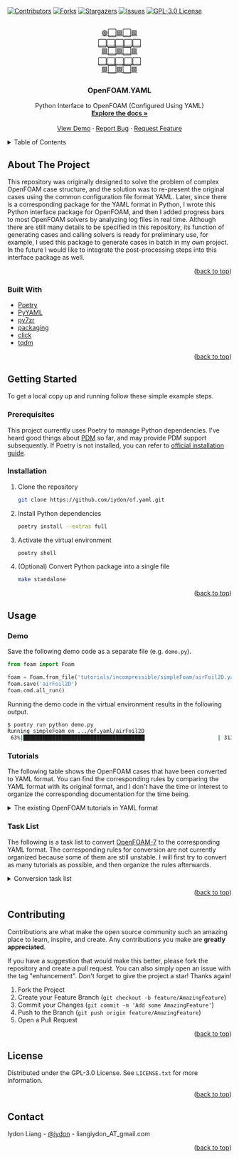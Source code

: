 <!-- Template from https://github.com/othneildrew/Best-README-Template -->
<div id="top"></div>



<!-- PROJECT SHIELDS -->
[![Contributors][contributors-shield]][contributors-url]
[![Forks][forks-shield]][forks-url]
[![Stargazers][stars-shield]][stars-url]
[![Issues][issues-shield]][issues-url]
[![GPL-3.0 License][license-shield]][license-url]



<!-- PROJECT LOGO -->
<br />
<div align="center">
  <a href="https://github.com/iydon/of.yaml">
    🟢⬜🟩⬜🟩<br />
    ⬜⬜⬜⬜⬜<br />
    🟩⬜🟩⬜🟩<br />
    ⬜⬜⬜⬜⬜<br />
    🟩⬜🟩⬜🟩<br />
  </a>

  <h3 align="center">OpenFOAM.YAML</h3>

  <p align="center">
    Python Interface to OpenFOAM (Configured Using YAML)
    <br />
    <a href="https://github.com/iydon/of.yaml"><strong>Explore the docs »</strong></a>
    <br />
    <br />
    <a href="https://github.com/iydon/of.yaml-template">View Demo</a>
    ·
    <a href="https://github.com/iydon/of.yaml/issues">Report Bug</a>
    ·
    <a href="https://github.com/iydon/of.yaml/issues">Request Feature</a>
  </p>
</div>



<!-- TABLE OF CONTENTS -->
<details>
  <summary>Table of Contents</summary>
  <ol>
    <li>
      <a href="#about-the-project">About The Project</a>
      <ul>
        <li><a href="#built-with">Built With</a></li>
      </ul>
    </li>
    <li>
      <a href="#getting-started">Getting Started</a>
      <ul>
        <li><a href="#prerequisites">Prerequisites</a></li>
        <li><a href="#installation">Installation</a></li>
      </ul>
    </li>
    <li><a href="#usage">Usage</a></li>
      <ul>
        <li><a href="#demo">Demo</a></li>
        <li><a href="#tutorials">Tutorials</a></li>
        <li><a href="#task-list">Task List</a></li>
      </ul>
    </li>
    <li><a href="#contributing">Contributing</a></li>
    <li><a href="#license">License</a></li>
    <li><a href="#contact">Contact</a></li>
  </ol>
</details>



<!-- ABOUT THE PROJECT -->
## About The Project

This repository was originally designed to solve the problem of complex OpenFOAM case structure, and the solution was to re-present the original cases using the common configuration file format YAML. Later, since there is a corresponding package for the YAML format in Python, I wrote this Python interface package for OpenFOAM, and then I added progress bars to most OpenFOAM solvers by analyzing log files in real time. Although there are still many details to be specified in this repository, its function of generating cases and calling solvers is ready for preliminary use, for example, I used this package to generate cases in batch in my own project. In the future I would like to integrate the post-processing steps into this interface package as well.

<p align="right">(<a href="#top">back to top</a>)</p>

### Built With

* [Poetry](https://github.com/python-poetry/poetry)
* [PyYAML](https://github.com/yaml/pyyaml)
* [py7zr](https://github.com/miurahr/py7zr)
* [packaging](https://github.com/pypa/packaging)
* [click](https://github.com/pallets/click)
* [tqdm](https://github.com/tqdm/tqdm)

<p align="right">(<a href="#top">back to top</a>)</p>



<!-- GETTING STARTED -->
## Getting Started

To get a local copy up and running follow these simple example steps.

### Prerequisites

This project currently uses Poetry to manage Python dependencies. I've heard good things about [PDM](https://github.com/pdm-project/pdm) so far, and may provide PDM support subsequently. If Poetry is not installed, you can refer to [official installation guide](https://github.com/python-poetry/poetry#installation).

### Installation

1. Clone the repository
   ```sh
   git clone https://github.com/iydon/of.yaml.git
   ```
2. Install Python dependencies
   ```sh
   poetry install --extras full
   ```
3. Activate the virtual environment
   ```sh
   poetry shell
   ```
4. (Optional) Convert Python package into a single file
   ```sh
   make standalone
   ```

<p align="right">(<a href="#top">back to top</a>)</p>



<!-- USAGE EXAMPLES -->
## Usage

### Demo

Save the following demo code as a separate file (e.g. `demo.py`).

```python
from foam import Foam

foam = Foam.from_file('tutorials/incompressible/simpleFoam/airFoil2D.yaml')
foam.save('airFoil2D')
foam.cmd.all_run()
```

Running the demo code in the virtual environment results in the following output.

```sh
$ poetry run python demo.py
Running simpleFoam on .../of.yaml/airFoil2D
 63%|██████████████████████████████████████▏                      | 313.0/500.0 [00:06<00:04, 46.66it/s]
```

### Tutorials

The following table shows the OpenFOAM cases that have been converted to YAML format. You can find the corresponding rules by comparing the YAML format with its original format, and I don't have the time or interest to organize the corresponding documentation for the time being.

<details>
  <summary>The existing OpenFOAM tutorials in YAML format</summary>

  | YAML | OpenFOAM | Version | Solver |
  | --- | --- | --- | --- |
  | [airFoil2D.yaml](tutorials/incompressible/simpleFoam/airFoil2D.yaml) | [airFoil2D](https://github.com/OpenFOAM/OpenFOAM-7/tree/master/tutorials/incompressible/simpleFoam/airFoil2D) | 7 | [incompressible/simpleFoam](https://github.com/OpenFOAM/OpenFOAM-7/tree/master/applications/solvers/incompressible/simpleFoam) |
  | [beamEndLoad.yaml](tutorials/stressAnalysis/solidEquilibriumDisplacementFoam/beamEndLoad.yaml) | [beamEndLoad](https://github.com/OpenFOAM/OpenFOAM-7/tree/master/tutorials/stressAnalysis/solidEquilibriumDisplacementFoam/beamEndLoad) | 7 | [stressAnalysis/solidEquilibriumDisplacementFoam](https://github.com/OpenFOAM/OpenFOAM-7/tree/master/applications/solvers/stressAnalysis/solidEquilibriumDisplacementFoam) |
  | [boxTurb16.yaml](tutorials/DNS/dnsFoam/boxTurb16.yaml) | [boxTurb16](https://github.com/OpenFOAM/OpenFOAM-7/tree/master/tutorials/DNS/dnsFoam/boxTurb16) | 7 | [DNS/dnsFoam](https://github.com/OpenFOAM/OpenFOAM-7/tree/master/applications/solvers/DNS/dnsFoam) |
  | [cylinder.yaml](tutorials/basic/potentialFoam/cylinder.yaml) | [cylinder](https://github.com/OpenFOAM/OpenFOAM-7/tree/master/tutorials/basic/potentialFoam/cylinder) | 7 | [basic/potentialFoam](https://github.com/OpenFOAM/OpenFOAM-7/tree/master/applications/solvers/basic/potentialFoam) |
  | [damBreak.yaml](tutorials/multiphase/interMixingFoam/laminar/damBreak.yaml) | [damBreak](https://github.com/OpenFOAM/OpenFOAM-7/tree/master/tutorials/multiphase/interMixingFoam/laminar/damBreak) | 7 | [multiphase/interMixingFoam](https://github.com/OpenFOAM/OpenFOAM-7/tree/master/applications/solvers/multiphase/interFoam/interMixingFoam) |
  | [damBreak4phase.yaml](tutorials/multiphase/multiphaseInterFoam/laminar/damBreak4phase.yaml) | [damBreak4phase](https://github.com/OpenFOAM/OpenFOAM-7/tree/master/tutorials/multiphase/multiphaseInterFoam/laminar/damBreak4phase) | 7 | [multiphase/multiphaseInterFoam](https://github.com/OpenFOAM/OpenFOAM-7/tree/master/applications/solvers/multiphase/multiphaseInterFoam) |
  | [damBreak4phaseFine.yaml](tutorials/multiphase/multiphaseInterFoam/laminar/damBreak4phaseFine.yaml) | [damBreak4phaseFine](https://github.com/OpenFOAM/OpenFOAM-7/tree/master/tutorials/multiphase/multiphaseInterFoam/laminar/damBreak4phaseFine) | 7 | [multiphase/multiphaseInterFoam](https://github.com/OpenFOAM/OpenFOAM-7/tree/master/applications/solvers/multiphase/multiphaseInterFoam) |
  | [damBreakWithObstacle.yaml](tutorials/multiphase/interFoam/laminar/damBreakWithObstacle.yaml) | [damBreakWithObstacle](https://github.com/OpenFOAM/OpenFOAM-7/tree/master/tutorials/multiphase/interFoam/laminar/damBreakWithObstacle) | 7 | [multiphase/interFoam](https://github.com/OpenFOAM/OpenFOAM-7/tree/master/applications/solvers/multiphase/interFoam) |
  | [DTCHull.yaml](tutorials/multiphase/interFoam/RAS/DTCHull.yaml) | [DTCHull](https://github.com/OpenFOAM/OpenFOAM-7/tree/master/tutorials/multiphase/interFoam/RAS/DTCHull) | 7 | [multiphase/interFoam](https://github.com/OpenFOAM/OpenFOAM-7/tree/master/applications/solvers/multiphase/interFoam) |
  | [elbow.yaml](tutorials/incompressible/icoFoam/elbow.yaml) | [elbow](https://github.com/OpenFOAM/OpenFOAM-7/tree/master/tutorials/incompressible/icoFoam/elbow) | 7 | [incompressible/icoFoam](https://github.com/OpenFOAM/OpenFOAM-7/tree/master/applications/solvers/incompressible/icoFoam) |
  | [europeanCall.yaml](tutorials/financial/financialFoam/europeanCall.yaml) | [europeanCall](https://github.com/OpenFOAM/OpenFOAM-7/tree/master/tutorials/financial/financialFoam/europeanCall) | 7 | [financial/financialFoam](https://github.com/OpenFOAM/OpenFOAM-7/tree/master/applications/solvers/financial/financialFoam) |
  | [fileHandler.yaml](tutorials/IO/fileHandler.yaml) | [fileHandler](https://github.com/OpenFOAM/OpenFOAM-7/tree/master/tutorials/IO/fileHandler) | 7 | [lagrangian/icoUncoupledKinematicParcelFoam](https://github.com/OpenFOAM/OpenFOAM-7/tree/master/applications/solvers/lagrangian/icoUncoupledKinematicParcelFoam) |
  | [flange.yaml](tutorials/basic/laplacianFoam/flange.yaml) | [flange](https://github.com/OpenFOAM/OpenFOAM-7/tree/master/tutorials/basic/laplacianFoam/flange) | 7 | [basic/laplacianFoam](https://github.com/OpenFOAM/OpenFOAM-7/tree/master/applications/solvers/basic/laplacianFoam) |
  | [mixerVessel2D.yaml](tutorials/multiphase/multiphaseInterFoam/laminar/mixerVessel2D.yaml) | [mixerVessel2D](https://github.com/OpenFOAM/OpenFOAM-7/tree/master/tutorials/multiphase/multiphaseInterFoam/laminar/mixerVessel2D) | 7 | [multiphase/multiphaseInterFoam](https://github.com/OpenFOAM/OpenFOAM-7/tree/master/applications/solvers/multiphase/multiphaseInterFoam) |
  | [nozzleFlow2D.yaml](tutorials/multiphase/interFoam/LES/nozzleFlow2D.yaml) | [nozzleFlow2D](https://github.com/OpenFOAM/OpenFOAM-7/tree/master/tutorials/multiphase/interFoam/LES/nozzleFlow2D) | 7 | [multiphase/interFoam](https://github.com/OpenFOAM/OpenFOAM-7/tree/master/applications/solvers/multiphase/interFoam) |
  | [pipeCyclic.yaml](tutorials/incompressible/simpleFoam/pipeCyclic.yaml) | [pipeCyclic](https://github.com/OpenFOAM/OpenFOAM-7/tree/master/tutorials/incompressible/simpleFoam/pipeCyclic) | 7 | [incompressible/simpleFoam](https://github.com/OpenFOAM/OpenFOAM-7/tree/master/applications/solvers/incompressible/simpleFoam) |
  | [pitzDaily.yaml](tutorials/basic/potentialFoam/pitzDaily.yaml) | [pitzDaily](https://github.com/OpenFOAM/OpenFOAM-7/tree/master/tutorials/basic/potentialFoam/pitzDaily) | 7 | [basic/potentialFoam](https://github.com/OpenFOAM/OpenFOAM-7/tree/master/applications/solvers/basic/potentialFoam) |
  | [pitzDaily.yaml](tutorials/basic/scalarTransportFoam/pitzDaily.yaml) | [pitzDaily](https://github.com/OpenFOAM/OpenFOAM-7/tree/master/tutorials/basic/scalarTransportFoam/pitzDaily) | 7 | [basic/scalarTransportFoam](https://github.com/OpenFOAM/OpenFOAM-7/tree/master/applications/solvers/basic/scalarTransportFoam) |
  | [plateHole.yaml](tutorials/stressAnalysis/solidDisplacementFoam/plateHole.yaml) | [plateHole](https://github.com/OpenFOAM/OpenFOAM-7/tree/master/tutorials/stressAnalysis/solidDisplacementFoam/plateHole) | 7 | [stressAnalysis/solidDisplacementFoam](https://github.com/OpenFOAM/OpenFOAM-7/tree/master/applications/solvers/stressAnalysis/solidDisplacementFoam) |
  | [sloshingTank3D6DoF.yaml](tutorials/multiphase/interFoam/laminar/sloshingTank3D6DoF.yaml) | [sloshingTank3D6DoF](https://github.com/OpenFOAM/OpenFOAM-7/tree/master/tutorials/multiphase/interFoam/laminar/sloshingTank3D6DoF) | 7 | [multiphase/interFoam](https://github.com/OpenFOAM/OpenFOAM-7/tree/master/applications/solvers/multiphase/interFoam) |
  | [propeller.yaml](tutorials/multiphase/interPhaseChangeFoam/propeller.yaml) | [propeller](https://github.com/OpenFOAM/OpenFOAM-7/tree/master/tutorials/multiphase/interPhaseChangeFoam/propeller) | 7 | [multiphase/interPhaseChangeFoam](https://github.com/OpenFOAM/OpenFOAM-7/tree/master/applications/solvers/multiphase/interPhaseChangeFoam) |
  | [mixerVesselAMI.yaml](tutorials/multiphase/interFoam/RAS/mixerVesselAMI.yaml) | [mixerVesselAMI](https://github.com/OpenFOAM/OpenFOAM-7/tree/master/tutorials/multiphase/interFoam/RAS/mixerVesselAMI) | 7 | [multiphase/interFoam](https://github.com/OpenFOAM/OpenFOAM-7/tree/master/applications/solvers/multiphase/interFoam) |
  | [sloshingTank2D.yaml](tutorials/multiphase/compressibleInterFoam/laminar/sloshingTank2D.yaml) | [sloshingTank2D](https://github.com/OpenFOAM/OpenFOAM-7/tree/master/tutorials/multiphase/compressibleInterFoam/laminar/sloshingTank2D) | 7 | [multiphase/compressibleInterFoam](https://github.com/OpenFOAM/OpenFOAM-7/tree/master/applications/solvers/multiphase/compressibleInterFoam) |
  | [damBreak4phase.yaml](tutorials/multiphase/compressibleMultiphaseInterFoam/laminar/damBreak4phase.yaml) | [damBreak4phase](https://github.com/OpenFOAM/OpenFOAM-7/tree/master/tutorials/multiphase/compressibleMultiphaseInterFoam/laminar/damBreak4phase) | 7 | [multiphase/compressibleMultiphaseInterFoam](https://github.com/OpenFOAM/OpenFOAM-7/tree/master/applications/solvers/multiphase/compressibleMultiphaseInterFoam) |
  | [flamePropagationWithObstacles.yaml](tutorials/combustion/PDRFoam/flamePropagationWithObstacles.yaml) | [flamePropagationWithObstacles](https://github.com/OpenFOAM/OpenFOAM-7/tree/master/tutorials/combustion/PDRFoam/flamePropagationWithObstacles) | 7 | [combustion/PDRFoam](https://github.com/OpenFOAM/OpenFOAM-7/tree/master/applications/solvers/combustion/PDRFoam) |
  | [kivaTest.yaml](tutorials/combustion/XiEngineFoam/kivaTest.yaml) | [kivaTest](https://github.com/OpenFOAM/OpenFOAM-7/tree/master/tutorials/combustion/XiEngineFoam/kivaTest) | 7 | [combustion/XiEngineFoam](https://github.com/OpenFOAM/OpenFOAM-7/tree/master/applications/solvers/combustion/XiFoam/XiEngineFoam) |
  | [moriyoshiHomogeneous.yaml](tutorials/combustion/XiFoam/RAS/moriyoshiHomogeneous.yaml) | [moriyoshiHomogeneous](https://github.com/OpenFOAM/OpenFOAM-7/tree/master/tutorials/combustion/XiFoam/RAS/moriyoshiHomogeneous) | 7 | [combustion/XiFoam](https://github.com/OpenFOAM/OpenFOAM-7/tree/master/applications/solvers/combustion/XiFoam) |
  | [throttle.yaml](tutorials/multiphase/cavitatingFoam/LES/throttle.yaml) | [throttle](https://github.com/OpenFOAM/OpenFOAM-7/tree/master/tutorials/multiphase/cavitatingFoam/LES/throttle) | 7 | [multiphase/cavitatingFoam](https://github.com/OpenFOAM/OpenFOAM-7/tree/master/applications/solvers/multiphase/cavitatingFoam) |
  | [throttle3D.yaml](tutorials/multiphase/cavitatingFoam/LES/throttle3D.yaml) | [throttle3D](https://github.com/OpenFOAM/OpenFOAM-7/tree/master/tutorials/multiphase/cavitatingFoam/LES/throttle3D) | 7 | [multiphase/cavitatingFoam](https://github.com/OpenFOAM/OpenFOAM-7/tree/master/applications/solvers/multiphase/cavitatingFoam) |
  | [throttle.yaml](tutorials/multiphase/cavitatingFoam/RAS/throttle.yaml) | [throttle](https://github.com/OpenFOAM/OpenFOAM-7/tree/master/tutorials/multiphase/cavitatingFoam/RAS/throttle) | 7 | [multiphase/cavitatingFoam](https://github.com/OpenFOAM/OpenFOAM-7/tree/master/applications/solvers/multiphase/cavitatingFoam) |
  | [nacaAirfoil.yaml](tutorials/compressible/rhoPimpleFoam/RAS/nacaAirfoil.yaml) | [nacaAirfoil](https://github.com/OpenFOAM/OpenFOAM-7/tree/master/tutorials/compressible/rhoPimpleFoam/RAS/nacaAirfoil) | 7 | [compressible/rhoPimpleFoam](https://github.com/OpenFOAM/OpenFOAM-7/tree/master/applications/solvers/compressible/rhoPimpleFoam) |
</details>

### Task List

The following is a task list to convert [OpenFOAM-7](https://github.com/OpenFOAM/OpenFOAM-7) to the corresponding YAML format. The corresponding rules for conversion are not currently organized because some of them are still unstable. I will first try to convert as many tutorials as possible, and then organize the rules afterwards.

<details>
  <summary>Conversion task list</summary>

  - [x] DNS
      - [x] dnsFoam
          - [x] boxTurb16
  - [x] IO
      - [x] fileHandler
  - [x] basic
      - [x] laplacianFoam
          - [x] flange
      - [x] potentialFoam
          - [x] cylinder
          - [x] pitzDaily
      - [x] scalarTransportFoam
          - [x] pitzDaily
  - [ ] combustion
      - [x] PDRFoam
          - [x] flamePropagationWithObstacles
      - [x] XiEngineFoam
          - [x] kivaTest
      - [x] XiFoam
          - [x] RAS
              - [x] moriyoshiHomogeneous
      - [ ] chemFoam
          - [ ] gri
          - [ ] h2
          - [ ] ic8h18
          - [ ] ic8h18_TDAC
          - [ ] nc7h16
      - [ ] coldEngineFoam
          - [ ] freePiston
      - [ ] fireFoam
          - [ ] LES
              - [ ] flameSpreadWaterSuppressionPanel
              - [ ] oppositeBurningPanels
              - [ ] smallPoolFire2D
              - [ ] smallPoolFire3D
      - [ ] reactingFoam
          - [ ] RAS
              - [ ] DLR_A_LTS
              - [ ] SandiaD_LTS
              - [ ] membrane
          - [ ] laminar
              - [ ] counterFlowFlame2D
              - [ ] counterFlowFlame2DLTS
              - [ ] counterFlowFlame2DLTS_GRI_TDAC
              - [ ] counterFlowFlame2D_GRI
              - [ ] counterFlowFlame2D_GRI_TDAC
  - [ ] compressible
      - [ ] rhoCentralFoam
          - [ ] LadenburgJet60psi
          - [ ] biconic25-55Run35
          - [ ] forwardStep
          - [ ] movingCone
          - [ ] obliqueShock
          - [ ] shockTube
          - [ ] wedge15Ma5
      - [ ] rhoPimpleFoam
          - [ ] LES
              - [ ] pitzDaily
          - [ ] RAS
              - [ ] aerofoilNACA0012
              - [ ] angledDuct
              - [ ] angledDuctLTS
              - [ ] annularThermalMixer
              - [ ] cavity
              - [ ] mixerVessel2D
              - [x] nacaAirfoil
              - [ ] prism
              - [ ] squareBendLiq
          - [ ] laminar
              - [ ] blockedChannel
              - [ ] decompressionTank
              - [ ] forwardStep
              - [ ] helmholtzResonance
              - [ ] shockTube
      - [ ] rhoPorousSimpleFoam
          - [ ] angledDuctExplicit
          - [ ] angledDuctImplicit
      - [ ] rhoSimpleFoam
          - [ ] aerofoilNACA0012
          - [ ] angledDuctExplicitFixedCoeff
          - [ ] squareBend
          - [ ] squareBendLiq
  - [ ] discreteMethods
      - [ ] dsmcFoam
          - [ ] freeSpacePeriodic
          - [ ] freeSpaceStream
          - [ ] supersonicCorner
          - [ ] wedge15Ma5
      - [ ] molecularDynamics
          - [ ] mdEquilibrationFoam
              - [ ] periodicCubeArgon
              - [ ] periodicCubeWater
          - [ ] mdFoam
              - [ ] nanoNozzle
  - [ ] electromagnetics
      - [ ] electrostaticFoam
          - [ ] chargedWire
      - [ ] mhdFoam
          - [ ] hartmann
  - [x] financial
      - [x] financialFoam
          - [x] europeanCall
  - [ ] heatTransfer
      - [ ] buoyantPimpleFoam
          - [ ] BernardCells
          - [ ] hotRoom
          - [ ] hotRoomBoussinesq
      - [ ] buoyantSimpleFoam
          - [ ] buoyantCavity
          - [ ] circuitBoardCooling
          - [ ] externalCoupledCavity
          - [ ] hotRadiationRoom
          - [ ] hotRadiationRoomFvDOM
          - [ ] hotRoomBoussinesq
          - [ ] iglooWithFridges
      - [ ] chtMultiRegionFoam
          - [ ] coolingSphere
          - [ ] heatExchanger
          - [ ] heatedDuct
          - [ ] reverseBurner
          - [ ] shellAndTubeHeatExchanger
  - [ ] incompressible
      - [ ] SRFPimpleFoam
          - [ ] rotor2D
      - [ ] SRFSimpleFoam
          - [ ] mixer
      - [ ] adjointShapeOptimizationFoam
          - [ ] pitzDaily
      - [ ] boundaryFoam
          - [ ] boundaryLaunderSharma
          - [ ] boundaryWallFunctions
          - [ ] boundaryWallFunctionsProfile
      - [ ] icoFoam
          - [ ] cavity
              - [ ] cavity
              - [ ] cavityClipped
              - [ ] cavityGrade
          - [x] elbow
      - [ ] nonNewtonianIcoFoam
          - [ ] offsetCylinder
      - [ ] pimpleFoam
          - [ ] LES
              - [ ] channel395
          - [ ] RAS
              - [ ] TJunction
              - [ ] TJunctionFan
              - [ ] elipsekkLOmega
              - [ ] impeller
              - [ ] oscillatingInletACMI2D
              - [ ] pitzDaily
              - [ ] pitzDailyLTS
              - [ ] propeller
              - [ ] wingMotion
          - [ ] laminar
              - [ ] blockedChannel
              - [ ] mixerVesselAMI2D
              - [ ] movingCone
              - [ ] offsetCylinder
              - [ ] planarContraction
              - [ ] planarCouette
              - [ ] planarPoiseuille
      - [ ] pisoFoam
          - [ ] LES
              - [ ] motorBike
              - [ ] pitzDaily
              - [ ] pitzDailyMapped
          - [ ] RAS
              - [ ] cavity
              - [ ] cavityCoupledU
          - [ ] laminar
              - [ ] porousBlockage
      - [ ] porousSimpleFoam
          - [ ] angledDuctExplicit
          - [ ] angledDuctImplicit
          - [ ] straightDuctImplicit
      - [ ] shallowWaterFoam
          - [ ] squareBump
      - [ ] simpleFoam
          - [ ] T3A
          - [x] airFoil2D
          - [ ] mixerVessel2D
          - [ ] motorBike
          - [x] pipeCyclic
          - [ ] pitzDaily
          - [ ] pitzDailyExptInlet
          - [ ] rotorDisk
          - [ ] turbineSiting
          - [ ] windAroundBuildings
  - [ ] lagrangian
      - [ ] DPMFoam
          - [ ] Goldschmidt
      - [ ] MPPICFoam
          - [ ] Goldschmidt
          - [ ] column
          - [ ] cyclone
          - [ ] injectionChannel
      - [ ] coalChemistryFoam
          - [ ] simplifiedSiwek
      - [ ] icoUncoupledKinematicParcelFoam
          - [ ] hopper
              - [ ] hopperEmptying
              - [ ] hopperInitialState
          - [ ] mixerVesselAMI2D
      - [ ] reactingParcelFoam
          - [ ] counterFlowFlame2DLTS
          - [ ] cylinder
          - [ ] filter
          - [ ] hotBoxes
          - [ ] parcelInBox
          - [ ] rivuletPanel
          - [ ] splashPanel
          - [ ] verticalChannel
          - [ ] verticalChannelLTS
      - [ ] simpleReactingParcelFoam
          - [ ] verticalChannel
      - [ ] sprayFoam
          - [ ] aachenBomb
  - [ ] mesh
      - [ ] blockMesh
          - [ ] pipe
          - [ ] sphere
          - [ ] sphere7
          - [ ] sphere7ProjectedEdges
      - [ ] foamyHexMesh
          - [ ] blob
          - [ ] flange
          - [ ] mixerVessel
          - [ ] simpleShapes
          - [ ] straightDuctImplicit → ../../incompressible/porousSimpleFoam/straightDuctImplicit
      - [ ] foamyQuadMesh
          - [ ] jaggedBoundary
          - [ ] square
      - [ ] moveDynamicMesh
          - [ ] SnakeRiverCanyon
      - [ ] refineMesh
          - [ ] refineFieldDirs
      - [ ] snappyHexMesh
          - [ ] flange
          - [ ] iglooWithFridges → ../../heatTransfer/buoyantSimpleFoam/iglooWithFridges
          - [ ] motorBike → ../../incompressible/simpleFoam/motorBike
  - [ ] multiphase
      - [x] cavitatingFoam
          - [x] LES
              - [x] throttle
              - [x] throttle3D
          - [x] RAS
              - [x] throttle
      - [ ] compressibleInterFoam
          - [ ] laminar
              - [ ] climbingRod
              - [ ] depthCharge2D
              - [ ] depthCharge3D
              - [x] sloshingTank2D
      - [x] compressibleMultiphaseInterFoam
          - [x] laminar
              - [x] damBreak4phase
      - [ ] driftFluxFoam
          - [ ] RAS
              - [ ] dahl
              - [ ] mixerVessel2D
              - [ ] tank3D
      - [ ] interFoam
          - [x] LES
              - [x] nozzleFlow2D
          - [ ] RAS
              - [x] DTCHull
              - [ ] DTCHullMoving
              - [ ] DTCHullWave
              - [ ] angledDuct
              - [ ] damBreak
              - [ ] damBreakPorousBaffle
              - [ ] floatingObject
              - [x] mixerVesselAMI
              - [ ] waterChannel
              - [ ] weirOverflow
          - [ ] laminar
              - [ ] capillaryRise
              - [ ] damBreak
              - [x] damBreakWithObstacle
              - [ ] mixerVessel2D
              - [ ] sloshingCylinder
              - [ ] sloshingTank2D
              - [ ] sloshingTank2D3DoF
              - [ ] sloshingTank3D
              - [ ] sloshingTank3D3DoF
              - [x] sloshingTank3D6DoF
              - [ ] testTubeMixer
              - [ ] wave
      - [x] interMixingFoam
          - [x] laminar
              - [x] damBreak
      - [ ] interPhaseChangeFoam
          - [ ] cavitatingBullet
          - [x] propeller
      - [ ] multiphaseEulerFoam
          - [ ] bubbleColumn
          - [ ] damBreak4phase
          - [ ] damBreak4phaseFine
          - [ ] mixerVessel2D
      - [x] multiphaseInterFoam
          - [x] laminar
              - [x] damBreak4phase
              - [x] damBreak4phaseFine
              - [x] mixerVessel2D
      - [ ] potentialFreeSurfaceFoam
          - [ ] movingOscillatingBox
          - [ ] oscillatingBox
      - [ ] reactingMultiphaseEulerFoam
          - [ ] RAS
              - [ ] wallBoiling1D_2phase
              - [ ] wallBoiling1D_3phase
          - [ ] laminar
              - [ ] bed
              - [ ] bubbleColumn
              - [ ] bubbleColumnFixedPolydisperse
              - [ ] bubbleColumnPolydisperse
              - [ ] mixerVessel2D
              - [ ] trickleBed
      - [ ] reactingTwoPhaseEulerFoam
          - [ ] LES
              - [ ] bubbleColumn
          - [ ] RAS
              - [ ] LBend
              - [ ] bubbleColumn
              - [ ] bubbleColumnEvaporatingReacting
              - [ ] bubbleColumnPolydisperse
              - [ ] fluidisedBed
              - [ ] wallBoiling
              - [ ] wallBoiling1D
              - [ ] wallBoilingIATE
              - [ ] wallBoilingPolyDisperse
          - [ ] laminar
              - [ ] bubbleColumn
              - [ ] bubbleColumnEvaporating
              - [ ] bubbleColumnEvaporatingDissolving
              - [ ] bubbleColumnIATE
              - [ ] fluidisedBed
              - [ ] injection
              - [ ] mixerVessel2D
              - [ ] steamInjection
      - [ ] twoLiquidMixingFoam
          - [ ] lockExchange
      - [ ] twoPhaseEulerFoam
          - [ ] LES
              - [ ] bubbleColumn
          - [ ] RAS
              - [ ] bubbleColumn
              - [ ] fluidisedBed
          - [ ] laminar
              - [ ] bubbleColumn
              - [ ] bubbleColumnIATE
              - [ ] fluidisedBed
              - [ ] injection
              - [ ] mixerVessel2D
  - [ ] resources
      - [ ] geometry
  - [x] stressAnalysis
      - [x] solidDisplacementFoam
          - [x] plateHole
      - [x] solidEquilibriumDisplacementFoam
          - [x] beamEndLoad
</details>

<p align="right">(<a href="#top">back to top</a>)</p>



<!-- CONTRIBUTING -->
## Contributing

Contributions are what make the open source community such an amazing place to learn, inspire, and create. Any contributions you make are **greatly appreciated**.

If you have a suggestion that would make this better, please fork the repository and create a pull request. You can also simply open an issue with the tag "enhancement".
Don't forget to give the project a star! Thanks again!

1. Fork the Project
2. Create your Feature Branch (`git checkout -b feature/AmazingFeature`)
3. Commit your Changes (`git commit -m 'Add some AmazingFeature'`)
4. Push to the Branch (`git push origin feature/AmazingFeature`)
5. Open a Pull Request

<p align="right">(<a href="#top">back to top</a>)</p>



<!-- LICENSE -->
## License

Distributed under the GPL-3.0 License. See `LICENSE.txt` for more information.

<p align="right">(<a href="#top">back to top</a>)</p>



<!-- CONTACT -->
## Contact

Iydon Liang - [@iydon](https://github.com/iydon) - liangiydon_AT_gmail.com

<p align="right">(<a href="#top">back to top</a>)</p>



<!-- MARKDOWN LINKS & IMAGES -->
[contributors-shield]: https://img.shields.io/github/contributors/iydon/of.yaml.svg?style=for-the-badge
[contributors-url]: https://github.com/iydon/of.yaml/graphs/contributors
[forks-shield]: https://img.shields.io/github/forks/iydon/of.yaml.svg?style=for-the-badge
[forks-url]: https://github.com/iydon/of.yaml/network/members
[stars-shield]: https://img.shields.io/github/stars/iydon/of.yaml.svg?style=for-the-badge
[stars-url]: https://github.com/iydon/of.yaml/stargazers
[issues-shield]: https://img.shields.io/github/issues/iydon/of.yaml.svg?style=for-the-badge
[issues-url]: https://github.com/iydon/of.yaml/issues
[license-shield]: https://img.shields.io/github/license/iydon/of.yaml.svg?style=for-the-badge
[license-url]: https://github.com/iydon/of.yaml/blob/master/LICENSE.txt
